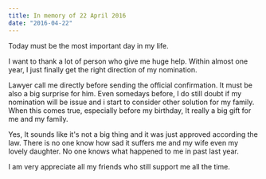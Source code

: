```yaml
---
title: In memory of 22 April 2016
date: "2016-04-22"
---
```


Today must be the most important day in my life.

I want to thank a lot of person who give me huge help. Within almost one year, I just finally get the right direction of my nomination.

Lawyer call me directly before sending the official confirmation. It must be also a big surprise for him. Even somedays before, I do still doubt if my nomination will be issue and i start to consider other solution for my family. When this comes true, especially before my birthday, It really a big gift for me and my family.

Yes, It sounds like it's not a big thing and it was just approved according the law. There is no one know how sad it suffers me and my wife even my lovely daughter. No one knows what happened to me in past last year.

I am very appreciate all my friends who still support me all the time.